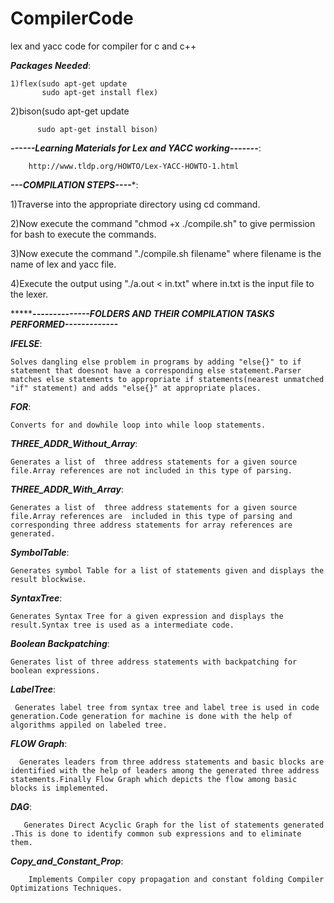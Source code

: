 # CompilerCode
lex and yacc code for compiler for c and c++

***Packages Needed***:
    
    1)flex(sudo apt-get update
           sudo apt-get install flex)
   
   
   
   2)bison(sudo apt-get update
   
          sudo apt-get install bison)
              
              
***------Learning Materials for Lex and YACC working-------***:

        http://www.tldp.org/HOWTO/Lex-YACC-HOWTO-1.html
                 

***---COMPILATION STEPS----****:

  1)Traverse into the appropriate directory using cd command.
  
  2)Now execute the command "chmod +x ./compile.sh" to give permission for bash to execute the commands.
  
  3)Now execute the command "./compile.sh filename" where filename is the name of lex and yacc file.
  
  4)Execute the output using "./a.out < in.txt" where in.txt is the input file to the lexer.

 
 **********--------------FOLDERS AND THEIR COMPILATION TASKS PERFORMED-------------*****
 
 
***IFELSE***:

    Solves dangling else problem in programs by adding "else{}" to if statement that doesnot have a corresponding else statement.Parser matches else statements to appropriate if statements(nearest unmatched "if" statement) and adds "else{}" at appropriate places.
    
***FOR***:

    Converts for and dowhile loop into while loop statements.
    
***THREE_ADDR_Without_Array***:

    Generates a list of  three address statements for a given source file.Array references are not included in this type of parsing.

***THREE_ADDR_With_Array***:

    Generates a list of  three address statements for a given source file.Array references are  included in this type of parsing and corresponding three address statements for array references are generated.
    
***SymbolTable***:

    Generates symbol Table for a list of statements given and displays the result blockwise.

***SyntaxTree***:

    Generates Syntax Tree for a given expression and displays the result.Syntax tree is used as a intermediate code.
 
***Boolean Backpatching***:

    Generates list of three address statements with backpatching for boolean expressions.
 
 ***LabelTree***:
 
     Generates label tree from syntax tree and label tree is used in code generation.Code generation for machine is done with the help of algorithms appiled on labeled tree.
 
 ***FLOW Graph***:
 
      Generates leaders from three address statements and basic blocks are identified with the help of leaders among the generated three address statements.Finally Flow Graph which depicts the flow among basic blocks is implemented.
      
 ***DAG***:
 
       Generates Direct Acyclic Graph for the list of statements generated .This is done to identify common sub expressions and to eliminate them.
 
 ***Copy_and_Constant_Prop***:
 
        Implements Compiler copy propagation and constant folding Compiler Optimizations Techniques.
         
      
   
  
